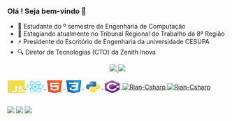 ### Olá ! Seja bem-vindo 👋

- 📘 Estudante do º semestre de Engenharia de Computação
- 🔭 Estagiando atualmente no Tribunal Regional do Trabalho da 8ª Região
- ⚡ Presidente do Escritório de Engenharia da universidade CESUPA
- 🔍 Diretor de Tecnologias (CTO) da Zenith Inova

<div align="center">
  <a href="https://github.com/RianErnesto">
  <img height="180em" src="https://github-readme-stats.vercel.app/api?username=RianErnesto&show_icons=true&theme=tokyonight&include_all_commits=true&count_private=true"/>
  <img height="180em" src="https://github-readme-stats.vercel.app/api/top-langs/?username=RianErnesto&layout=compact&langs_count=7&theme=tokyonight"/>
</div>
  
  <div style="display: inline_block"><br>
  <img align="center" alt="Rian-Js" height="30" width="40" src="https://raw.githubusercontent.com/devicons/devicon/master/icons/javascript/javascript-plain.svg">
  <img align="center" alt="Rian-React" height="30" width="40" src="https://raw.githubusercontent.com/devicons/devicon/master/icons/react/react-original.svg">
  <img align="center" alt="Rian-HTML" height="30" width="40" src="https://raw.githubusercontent.com/devicons/devicon/master/icons/html5/html5-original.svg">
  <img align="center" alt="Rian-CSS" height="30" width="40" src="https://raw.githubusercontent.com/devicons/devicon/master/icons/css3/css3-original.svg">
  <img align="center" alt="Rian-Python" height="30" width="40" src="https://raw.githubusercontent.com/devicons/devicon/master/icons/python/python-original.svg">
  <img align="center" alt="Rian-Csharp" height="30" width="40" src="https://raw.githubusercontent.com/devicons/devicon/master/icons/csharp/csharp-original.svg">
  <img align="center" alt="Rian-Csharp" height="30" width="40" src="https://upload.wikimedia.org/wikipedia/commons/d/d9/Node.js_logo.svg">
  <img align="center" alt="Rian-Csharp" height="30" width="40" src="https://raw.githubusercontent.com/isocpp/logos/master/cpp_logo.png">
</div>
  
  ##
  
  <div>
  <a href="https://instagram.com/leaaorian" target="_blank"><img src="https://img.shields.io/badge/-Instagram-%23E4405F?style=for-the-badge&logo=instagram&logoColor=white" target="_blank"></a>
  <a href = "mailto:rianernesto9@gmail.com"><img src="https://img.shields.io/badge/-Gmail-%23333?style=for-the-badge&logo=gmail&logoColor=white" target="_blank"></a>
  <a href="https://www.linkedin.com/in/rian-leao-35a0321a0/" target="_blank"><img src="https://img.shields.io/badge/-LinkedIn-%230077B5?style=for-the-badge&logo=linkedin&logoColor=white" target="_blank"></a>
  </div>
